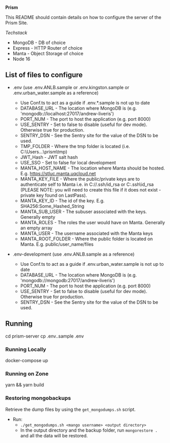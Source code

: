 **Prism**

This README should contain details on how to configure the server of the Prism Site.

_Techstack_

- MongoDB - DB of choice
- Express - HTTP Router of choice
- Manta - Object Storage of choice
- Node 16

## List of files to configure

- .env (use .env.ANLB.sample or .env.kingston.sample or .env.urban_water.sample as a reference)

  - Use Conf.ts to act as a guide if .env.\*.sample is not up to date
  - DATABASE_URL - The location where MongoDB is (e.g. 'mongodb://localhost:27017/andrew-liveris')
  - PORT_NUM - The port to host the application (e.g. port 8000)
  - USE_SENTRY - Set to false to disable (useful for dev mode). Otherwise true for production.
  - SENTRY_DSN - See the Sentry site for the value of the DSN to be used.
  - TMP_FOLDER - Where the tmp folder is located (i.e. C:\Users\...\prism\tmp)
  - JWT_Hash - JWT salt hash
  - USE_SSO - Set to false for local development
  - MANTA_HOST_NAME - The location where Manta should be hosted. E.g. https://stluc.manta.uqcloud.net
  - MANTA_KEY_FILE - Where the public/private keys are to authenticate self to Manta i.e. in C://.ssh/id_rsa or C:\.ssh\id_rsa (PLEASE NOTE: you will need to create this file if it does not exist - private key found on LastPass).
  - MANTA_KEY_ID - The id of the key. E.g. SHA256:Some_Hashed_String
  - MANTA_SUB_USER - The subuser associated with the keys. Generally empty
  - MANTA_ROLES - The roles the user would have on Manta. Generally an empty array
  - MANTA_USER - The username associated with the Manta keys
  - MANTA_ROOT_FOLDER - Where the public folder is located on Manta. E.g. public/user_name/files

- .env-development (use .env.ANLB.sample as a reference)
  - Use Conf.ts to act as a guide if .env.urban_water.sample is not up to date
  - DATABASE_URL - The location where MongoDB is (e.g. 'mongodb://mongodb:27017/andrew-liveris')
  - PORT_NUM - The port to host the application (e.g. port 8000)
  - USE_SENTRY - Set to false to disable (useful for dev mode). Otherwise true for production.
  - SENTRY_DSN - See the Sentry site for the value of the DSN to be used.

## Running

cd prism-server
cp .env.<project-name>.sample .env

### Running Locally

docker-compose up

### Running on Zone

yarn && yarn build

### Restoring mongobackups

Retrieve the dump files by using the `get_mongodumps.sh` script.

- Run:
  - `./get_mongodumps.sh <mango username> <output directory>`
  - In the output directory and the backup folder, run `mongorestore .` and all the data will be restored.
